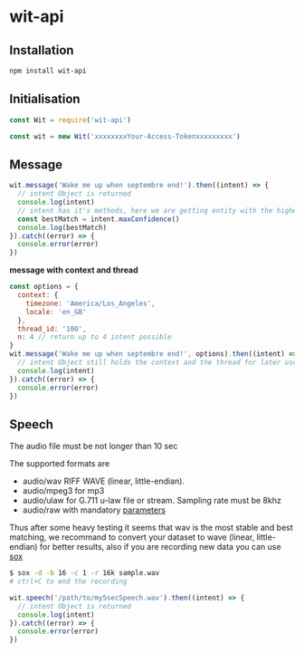 # wit-api

## Installation
```bash
npm install wit-api
```

## Initialisation
```Javascript
const Wit = require('wit-api')

const wit = new Wit('xxxxxxxxYour-Access-Tokenxxxxxxxxx')
```

## Message
```Javascript
wit.message('Wake me up when septembre end!').then((intent) => {
  // intent Object is returned
  console.log(intent)
  // intent has it's methods, here we are getting entity with the highest confidance
  const bestMatch = intent.maxConfidence()
  console.log(bestMatch)
}).catch((error) => {
  console.error(error)
})
```
**message with context and thread**
```Javascript
const options = {
  context: {
    timezone: 'America/Los_Angeles',
    locale: 'en_GB'
  },
  thread_id: '100',
  n: 4 // return up to 4 intent possible
}
wit.message('Wake me up when septembre end!', options).then((intent) => {
  // intent Object still holds the context and the thread for later use
  console.log(intent)
}).catch((error) => {
  console.error(error)
})
```

## Speech
The audio file must be not longer than 10 sec

The supported formats are
- audio/wav RIFF WAVE (linear, little-endian).
- audio/mpeg3 for mp3
- audio/ulaw for G.711 u-law file or stream. Sampling rate must be 8khz
- audio/raw with mandatory [parameters](parameters)

Thus after some heavy testing it seems that wav is the most stable and best matching, we recommand to convert your dataset to wave (linear, little-endian) for better results, also if you are recording new data you can use [sox](sox)
```bash
$ sox -d -b 16 -c 1 -r 16k sample.wav
# ctrl+C to end the recording
```

```Javascript
wit.speech('/path/to/my5secSpeech.wav').then((intent) => {
  // intent Object is returned
  console.log(intent)
}).catch((error) => {
  console.error(error)
})
```
